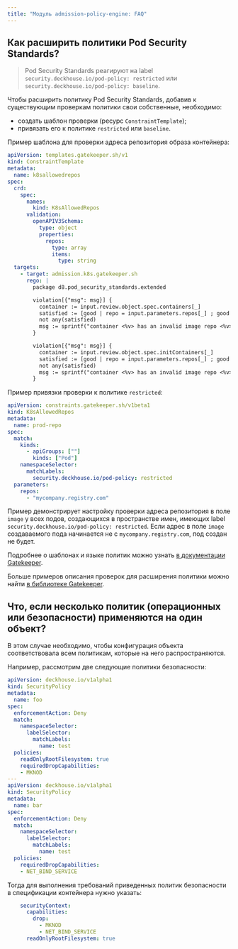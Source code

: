 ```yaml
---
title: "Модуль admission-policy-engine: FAQ"
---
```


## Как расширить политики Pod Security Standards?

> Pod Security Standards реагируют на label `security.deckhouse.io/pod-policy: restricted` или `security.deckhouse.io/pod-policy: baseline`.

Чтобы расширить политику Pod Security Standards, добавив к существующим проверкам политики свои собственные, необходимо:
- создать шаблон проверки (ресурс `ConstraintTemplate`);
- привязать его к политике `restricted` или `baseline`.

Пример шаблона для проверки адреса репозитория образа контейнера:

```yaml
apiVersion: templates.gatekeeper.sh/v1
kind: ConstraintTemplate
metadata:
  name: k8sallowedrepos
spec:
  crd:
    spec:
      names:
        kind: K8sAllowedRepos
      validation:
        openAPIV3Schema:
          type: object
          properties:
            repos:
              type: array
              items:
                type: string
  targets:
    - target: admission.k8s.gatekeeper.sh
      rego: |
        package d8.pod_security_standards.extended

        violation[{"msg": msg}] {
          container := input.review.object.spec.containers[_]
          satisfied := [good | repo = input.parameters.repos[_] ; good = startswith(container.image, repo)]
          not any(satisfied)
          msg := sprintf("container <%v> has an invalid image repo <%v>, allowed repos are %v", [container.name, container.image, input.parameters.repos])
        }

        violation[{"msg": msg}] {
          container := input.review.object.spec.initContainers[_]
          satisfied := [good | repo = input.parameters.repos[_] ; good = startswith(container.image, repo)]
          not any(satisfied)
          msg := sprintf("container <%v> has an invalid image repo <%v>, allowed repos are %v", [container.name, container.image, input.parameters.repos])
        }
```

Пример привязки проверки к политике `restricted`:

```yaml
apiVersion: constraints.gatekeeper.sh/v1beta1
kind: K8sAllowedRepos
metadata:
  name: prod-repo
spec:
  match:
    kinds:
      - apiGroups: [""]
        kinds: ["Pod"]
    namespaceSelector:
      matchLabels:
        security.deckhouse.io/pod-policy: restricted
  parameters:
    repos:
      - "mycompany.registry.com"
```

Пример демонстрирует настройку проверки адреса репозитория в поле `image` у всех подов, создающихся в пространстве имен, имеющих label `security.deckhouse.io/pod-policy: restricted`. Если адрес в поле `image` создаваемого пода начинается не с `mycompany.registry.com`, под создан не будет.

Подробнее о шаблонах и языке политик можно узнать [в документации Gatekeeper](https://open-policy-agent.github.io/gatekeeper/website/docs/howto/).

Больше примеров описания проверок для расширения политики можно найти [в библиотеке Gatekeeper](https://github.com/open-policy-agent/gatekeeper-library/tree/master/src/general).

## Что, если несколько политик (операционных или безопасности) применяются на один объект?

В этом случае необходимо, чтобы конфигурация объекта соответствовала всем политикам, которые на него распространяются.

Например, рассмотрим две следующие политики безопасности:

```yaml
apiVersion: deckhouse.io/v1alpha1
kind: SecurityPolicy
metadata:
  name: foo
spec:
  enforcementAction: Deny
  match:
    namespaceSelector:
      labelSelector:
        matchLabels:
          name: test
  policies:
    readOnlyRootFilesystem: true
    requiredDropCapabilities:
    - MKNOD
---
apiVersion: deckhouse.io/v1alpha1
kind: SecurityPolicy
metadata:
  name: bar
spec:
  enforcementAction: Deny
  match:
    namespaceSelector:
      labelSelector:
        matchLabels:
          name: test
  policies:
    requiredDropCapabilities:
    - NET_BIND_SERVICE
```

Тогда для выполнения требований приведенных политик безопасности в спецификации контейнера нужно указать:

```yaml
    securityContext:
      capabilities:
        drop:
          - MKNOD
          - NET_BIND_SERVICE
      readOnlyRootFilesystem: true
```
